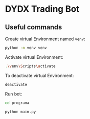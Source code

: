 # DYDX Trading Bot

## Useful commands

Create virtual Environment named `venv`:
```sh
python -m venv venv
```

Activate virtual Environment:

```sh
.\venv\Scripts\activate
```

To deactivate virtual Environment:

```sh
deactivate
```

Run bot:

```sh
cd programa 
```

```sh
python main.py 
```
